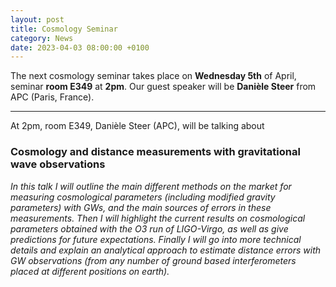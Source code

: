 ```yaml
---
layout: post
title: Cosmology Seminar
category: News
date: 2023-04-03 08:00:00 +0100
---
```


The next cosmology seminar takes place on **Wednesday 5th** of
April, seminar **room E349** at **2pm**. Our guest speaker will be
**Danièle Steer** from APC (Paris, France).

---

At 2pm, room E349, Danièle Steer (APC), will be talking about

### Cosmology and distance measurements with gravitational wave observations

*In this talk I will outline the main different methods on the market
 for measuring cosmological parameters (including modified gravity
 parameters) with GWs, and the main sources of errors in these
 measurements. Then I will highlight the current results on
 cosmological parameters obtained with the O3 run of LIGO-Virgo, as
 well as give predictions for future expectations. Finally I will go
 into more technical details and explain an analytical approach to
 estimate distance errors with GW observations (from any number of
 ground based interferometers placed at different positions on
 earth).*




